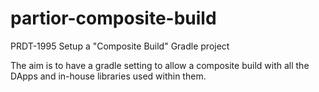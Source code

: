 # partior-composite-build
PRDT-1995
Setup a "Composite Build" Gradle project

The aim is to have a gradle setting to allow a composite build with all the DApps and in-house libraries used within them.
